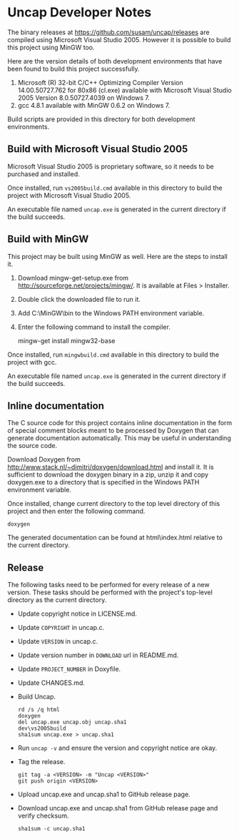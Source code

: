 Uncap Developer Notes
=====================
The binary releases at <https://github.com/susam/uncap/releases> are
compiled using Microsoft Visual Studio 2005. However it is possible to
build this project using MinGW too.

Here are the version details of both development environments that have
been found to build this project successfully.

  1. Microsoft (R) 32-bit C/C++ Optimizing Compiler Version
     14.00.50727.762 for 80x86 (cl.exe) available with
     Microsoft Visual Studio 2005 Version 8.0.50727.4039 on Windows 7.
  2. gcc 4.8.1 available with MinGW 0.6.2 on Windows 7.

Build scripts are provided in this directory for both development
environments.


Build with Microsoft Visual Studio 2005
---------------------------------------
Microsoft Visual Studio 2005 is proprietary software, so it needs to be
purchased and installed.

Once installed, run `vs2005build.cmd` available in this directory to
build the project with Microsoft Visual Studio 2005.

An executable file named `uncap.exe` is generated in the current
directory if the build succeeds.


Build with MinGW
----------------
This project may be built using MinGW as well. Here are the steps to
install it.

  1. Download mingw-get-setup.exe from
     <http://sourceforge.net/projects/mingw/>.
     It is available at Files > Installer.

  2. Double click the downloaded file to run it.

  3. Add C:\MinGW\bin to the Windows PATH environment variable.

  4. Enter the following command to install the compiler.

        mingw-get install mingw32-base

Once installed, run `mingwbuild.cmd` available in this directory to
build the project with gcc.

An executable file named `uncap.exe` is generated in the current
directory if the build succeeds.


Inline documentation
--------------------
The C source code for this project contains inline documentation in the
form of special comment blocks meant to be processed by Doxygen that can
generate documentation automatically. This may be useful in
understanding the source code.

Download Doxygen from
<http://www.stack.nl/~dimitri/doxygen/download.html> and install it. It
is sufficient to download the doxygen binary in a zip, unzip it and copy
doxygen.exe to a directory that is specified in the Windows PATH
environment variable.

Once installed, change current directory to the top level directory of
this project and then enter the following command.

    doxygen

The generated documentation can be found at html\index.html relative to
the current directory.


Release
-------
The following tasks need to be performed for every release of a new
version. These tasks should be performed with the project's top-level
directory as the current directory.

  - Update copyright notice in LICENSE.md.
  - Update `COPYRIGHT` in uncap.c.
  - Update `VERSION` in uncap.c.
  - Update version number in `DOWNLOAD` url in README.md.
  - Update `PROJECT_NUMBER` in Doxyfile.
  - Update CHANGES.md.
  - Build Uncap.

        rd /s /q html
        doxygen
        del uncap.exe uncap.obj uncap.sha1
        dev\vs2005build
        sha1sum uncap.exe > uncap.sha1

  - Run `uncap -v` and ensure the version and copyright notice are okay.
  - Tag the release.

        git tag -a <VERSION> -m "Uncap <VERSION>"
        git push origin <VERSION>

  - Upload uncap.exe and uncap.sha1 to GitHub release page.
  - Download uncap.exe and uncap.sha1 from GitHub release page and
    verify checksum.

        sha1sum -c uncap.sha1
